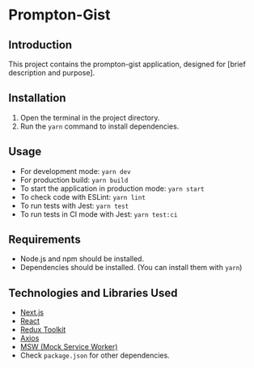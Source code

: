 # Prompton-Gist

## Introduction

This project contains the prompton-gist application, designed for [brief description and purpose].

## Installation

1. Open the terminal in the project directory.
2. Run the `yarn` command to install dependencies.

## Usage

- For development mode: `yarn dev`
- For production build: `yarn build`
- To start the application in production mode: `yarn start`
- To check code with ESLint: `yarn lint`
- To run tests with Jest: `yarn test`
- To run tests in CI mode with Jest: `yarn test:ci`

## Requirements

- Node.js and npm should be installed.
- Dependencies should be installed. (You can install them with `yarn`)

## Technologies and Libraries Used

- [Next.js](https://nextjs.org/)
- [React](https://reactjs.org/)
- [Redux Toolkit](https://redux-toolkit.js.org/)
- [Axios](https://axios-http.com/)
- [MSW (Mock Service Worker)](https://mswjs.io/)
- Check `package.json` for other dependencies.
